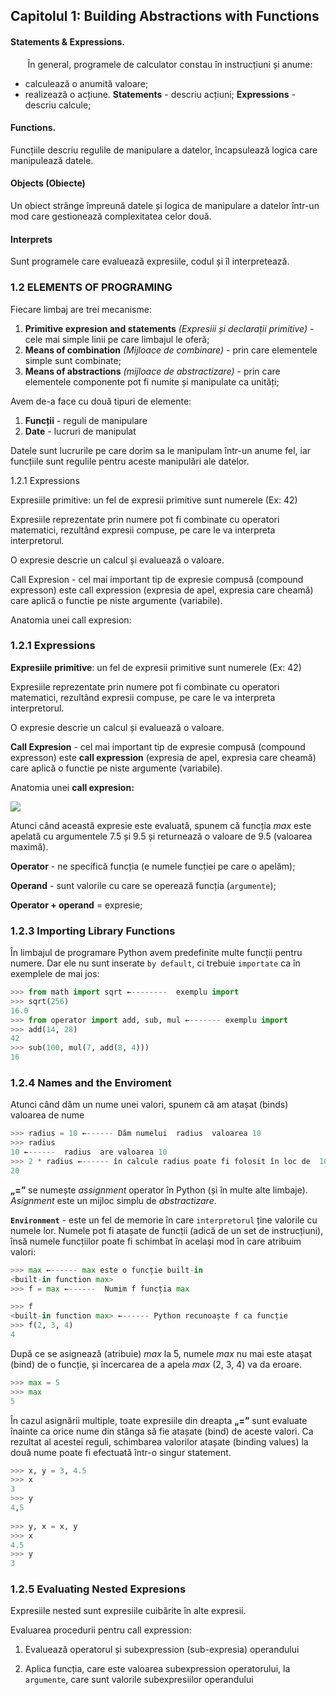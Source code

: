 ## Capitolul 1: Building Abstractions with Functions

#### **Statements & Expressions.**
&nbsp;&nbsp;&nbsp;&nbsp;&nbsp;&nbsp; În general, programele de calculator constau în instrucțiuni și anume:
* calculează o anumită valoare;
* realizează o acțiune.
**Statements** - descriu acțiuni;
**Expressions** - descriu calcule;
#### Functions.
Funcțiile descriu regulile de manipulare a datelor, încapsulează logica care manipulează datele.
#### Objects (Obiecte)
Un obiect strânge împreună datele și logica de manipulare a datelor într-un mod care gestionează complexitatea celor două.
#### Interprets
Sunt programele care evaluează expresiile, codul și îl interpretează.

### 1.2 ELEMENTS OF PROGRAMING
Fiecare limbaj are trei mecanisme:
1.  **Primitive expresion and statements** *(Expresiii și declarații primitive)*  - cele mai simple linii pe care limbajul le oferă;   
2.  **Means of combination** *(Mijloace de combinare)* - prin care elementele simple sunt combinate;
3.  **Means of abstractions** *(mijloace de abstractizare)* - prin care elementele componente pot fi numite și manipulate ca unități;

Avem de-a face cu două tipuri de elemente:
1.  **Funcții** - reguli de manipulare  
2.  **Date** - lucruri de manipulat
    

Datele sunt lucrurile pe care dorim sa le manipulam într-un anume fel, iar funcțiile sunt regulile pentru aceste manipulări ale datelor.

1.2.1 Expressions

Expresiile primitive: un fel de expresii primitive sunt numerele (Ex: 42)

Expresiile reprezentate prin numere pot fi combinate cu operatori matematici, rezultând expresii compuse, pe care le va interpreta interpretorul.

O expresie descrie un calcul și evaluează o valoare.

  

Call Expresion - cel mai important tip de expresie compusă (compound expresson) este call expression (expresia de apel, expresia care cheamă) care aplică o functie pe niste argumente (variabile).

Anatomia unei call expresion:

### 1.2.1 Expressions

**Expresiile primitive**: un fel de expresii primitive sunt numerele (Ex: 42)

Expresiile reprezentate prin numere pot fi combinate cu operatori matematici, rezultând expresii compuse, pe care le va interpreta interpretorul.

O expresie descrie un calcul și evaluează o valoare.

**Call Expresion** - cel mai important tip de expresie compusă (compound expresson) este **call expression** (expresia de apel, expresia care cheamă) care aplică o functie pe niste argumente (variabile).

Anatomia unei **call expresion:**

![](https://lh6.googleusercontent.com/VIjdU8MEw1rxtS-K_j6AjSem79y0u5qvqPxSrwGiqY2CMpiueHfw2tCND1RHfkERxZNcXqqc3C51LiAtKimYDFPEwFItCdFpVl2TL_TQZT1LTfYupVjeCLiBDRNE1Ajla0VpZA4E)

Atunci când această expresie este evaluată, spunem că funcția *max* este apelată cu argumentele 7.5 și 9.5 și returnează o valoare de 9.5 (valoarea maximă).

**Operator** - ne specifică funcția (e numele funcției pe care o apelăm);

**Operand** - sunt valorile cu care se operează funcția (`argumente`);

**Operator + operand** = expresie;

### 1.2.3 Importing Library Functions

În limbajul de programare Python avem predefinite multe funcții pentru numere. Dar ele nu sunt inserate `by default`, ci trebuie `importate` ca în exemplele de mai jos:

```python
>>> from math import sqrt ←--------  exemplu import 
>>> sqrt(256)  
16.0  
>>> from operator import add, sub, mul ←------- exemplu import  
>>> add(14, 28)  
42  
>>> sub(100, mul(7, add(8, 4)))  
16 
```

### 1.2.4 Names and the Enviroment

Atunci când dăm un nume unei valori, spunem că am atașat (binds) valoarea de nume
```python
>>> radius = 10 ←------ Dăm numelui  radius  valoarea 10  
>>> radius  
10 ←------  radius  are valoarea 10  
>>> 2 * radius ←------ în calcule radius poate fi folosit în loc de  10  
20
```
**„=”** se numește *assignment* operator în Python (și în multe alte limbaje). *Asignment* este un mijloc simplu de *abstractizare*.

**`Environment`**  - este un fel de memorie în care `interpretorul` ține valorile cu numele lor. Numele pot fi atașate de funcții (adică de un set de instrucțiuni), însă numele funcțiilor poate fi schimbat în același mod în care atribuim valori:
```python
>>> max ←------ max este o funcție built-in  
<built-in function max>
>>> f = max ←------  Numim f funcția max

>>> f  
<built-in function max> ←------ Python recunoaște f ca funcție  
>>> f(2, 3, 4)  
4
```

După ce se asignează (atribuie) *max* la 5, numele *max* nu mai este atașat (bind) de o funcție, și încercarea de a apela *max* (2, 3, 4) va da eroare.
```python
>>> max = 5  
>>> max  
5
```
În cazul asignării multiple, toate expresiile din dreapta **„=”** sunt evaluate înainte ca orice nume din stânga să fie atașate (bind) de aceste valori. Ca rezultat al acestei reguli, schimbarea valorilor atașate (binding values) la două nume poate fi efectuată într-o singur statement.
```python
>>> x, y = 3, 4.5  
>>> x  
3  
>>> y  
4,5  
  
>>> y, x = x, y  
>>> x  
4.5  
>>> y  
3
```
### 1.2.5 Evaluating Nested Expresions

Expresiile nested sunt expresiile cuibărite în alte expresii.

Evaluarea procedurii pentru call expression:

1.  Evaluează operatorul și subexpression (sub-expresia) operandului
    
2.  Aplica funcția, care este valoarea subexpression operatorului, la `argumente`, care sunt valorile subexpresiilor operandului
<!--stackedit_data:
eyJoaXN0b3J5IjpbLTU2ODgyODI5LDE1MjU5Njg0NjMsLTIwOD
g3NDY2MTJdfQ==
-->